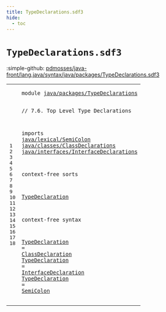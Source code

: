 ```yaml
---
title: TypeDeclarations.sdf3
hide:
  - toc
---
```


# `TypeDeclarations.sdf3`

:simple-github: [pdmosses/java-front/lang.java/syntax/java/packages/TypeDeclarations.sdf3]

[pdmosses/java-front/lang.java/syntax/java/packages/TypeDeclarations.sdf3]: https://github.com/pdmosses/java-front/blob/master/lang.java/syntax/java/packages/TypeDeclarations.sdf3 "The source file on GitHub"

<div class="sdf3"><table class="highlighttable"><tbody><tr><td class="linenos"><div class="linenodiv"><pre><span></span>1
2
3
4
5
6
7
8
9
10
11
12
13
14
15
16
17
18
</pre></div></td>
<td class="code"><pre><code><span class="keyword">module</span> <a href="../CompilationUnits.sdf3/#java/packages/TypeDeclarations_148_178" id="java/packages/TypeDeclarations_7_37" title="Referenced at ../CompilationUnits.sdf3 line 8">java/packages/TypeDeclarations</a>

<span class="layout">// 7.6. Top Level Type Declarations</span>

<span class="keyword">imports</span>
  <a href="../../lexical/SemiColon.sdf3/#java/lexical/SemiColon_7_29" id="java/lexical/SemiColon_86_108" title="Defined at ../../lexical/SemiColon.sdf3 line 1">java/lexical/SemiColon</a>
  <a href="../../classes/ClassDeclarations.sdf3/#java/classes/ClassDeclarations_7_37" id="java/classes/ClassDeclarations_111_141" title="Defined at ../../classes/ClassDeclarations.sdf3 line 1">java/classes/ClassDeclarations</a>
  <a href="../../interfaces/InterfaceDeclarations.sdf3/#java/interfaces/InterfaceDeclarations_7_44" id="java/interfaces/InterfaceDeclarations_144_181" title="Defined at ../../interfaces/InterfaceDeclarations.sdf3 line 1">java/interfaces/InterfaceDeclarations</a>

<span class="keyword">context-free sorts</span>

  <a href="../CompilationUnits.sdf3/#TypeDeclaration_346_361" id="TypeDeclaration_205_220" title="Referenced at ../CompilationUnits.sdf3 line 22">TypeDeclaration</a>

<span class="keyword">context-free syntax</span>
  
  <a href="../CompilationUnits.sdf3/#TypeDeclaration_346_361" id="TypeDeclaration_247_262" title="Referenced at ../CompilationUnits.sdf3 line 22">TypeDeclaration</a> = <a href="../../classes/ClassDeclarations.sdf3/#ClassDeclaration_507_523" id="ClassDeclaration_265_281" title="Defined at ../../classes/ClassDeclarations.sdf3 line 22, 33, 34">ClassDeclaration</a>
  <a href="../CompilationUnits.sdf3/#TypeDeclaration_346_361" id="TypeDeclaration_284_299" title="Referenced at ../CompilationUnits.sdf3 line 22">TypeDeclaration</a> = <a href="../../interfaces/InterfaceDeclarations.sdf3/#InterfaceDeclaration_396_416" id="InterfaceDeclaration_302_322" title="Defined at ../../interfaces/InterfaceDeclarations.sdf3 line 18, 26, 31">InterfaceDeclaration</a>
  <a href="../CompilationUnits.sdf3/#TypeDeclaration_346_361" id="TypeDeclaration_325_340" title="Referenced at ../CompilationUnits.sdf3 line 22">TypeDeclaration</a> = <a href="../../lexical/SemiColon.sdf3/#SemiColon_132_141" id="SemiColon_343_352" title="Defined at ../../lexical/SemiColon.sdf3 line 8, 12">SemiColon</a>
</code></pre></td></tr></tbody></table></div>